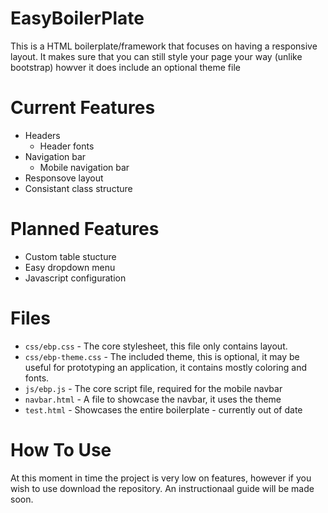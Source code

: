 EasyBoilerPlate
===============
This is a HTML boilerplate/framework that focuses on having a responsive layout. 
It makes sure that you can still style your page your way (unlike bootstrap) howver it does include an optional theme file

Current Features
================
  - Headers
    - Header fonts
  - Navigation bar 
    - Mobile navigation bar
  - Responsove layout
  - Consistant class structure
  
Planned Features
================
 - Custom table stucture
 - Easy dropdown menu
 - Javascript configuration

Files
=====
 - `css/ebp.css` - The core stylesheet, this file only contains layout.
 - `css/ebp-theme.css` - The included theme, this is optional, it may be useful for prototyping an application, it contains mostly coloring and fonts.
 - `js/ebp.js` - The core script file, required for the mobile navbar 
 - `navbar.html` - A file to showcase the navbar, it uses the theme
 - `test.html` - Showcases the entire boilerplate - currently out of date
 
How To Use
==========
At this moment in time the project is very low on features, however if you wish to use download the repository.
An instructionaal guide will be made soon.
  
